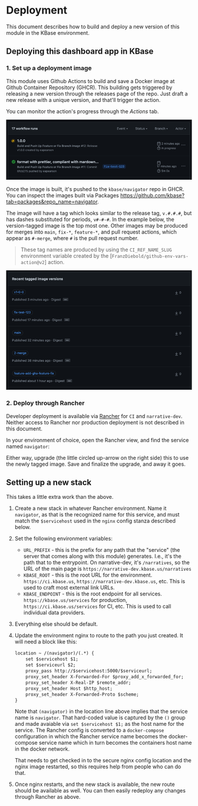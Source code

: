 # Deployment

This document describes how to build and deploy a new version of this module in the KBase environment.

## Deploying this dashboard app in KBase

### 1. Set up a deployment image

This module uses Github Actions to build and save a Docker image at Github Container Repository (GHCR). This building gets triggered by releasing a new version through the releases page of the repo. Just draft a new release with a unique version, and that'll trigger the action.

You can monitor the action's progress through the _Actions_ tab.

![GitHub Actions Progress](./images/actions-progress.png)

Once the image is built, it's pushed to the `kbase/navigator` repo in GHCR. You can inspect the images built via Packages <https://github.com/kbase?tab=packages&repo_name=navigator>.

The image will have a tag which looks similar to the release tag, `v.#.#.#`, but has dashes substituted for periods, `v#-#-#`. In the example below, the version-tagged image is the top most one. Other images may be produced for merges into `main`, `fix-*`, `feature-*`, and pull request actions, which appear as `#-merge`, where `#` is the pull request number.

> These tag names are produced by using the `CI_REF_NAME_SLUG` environment variable created by the [`FranzDiebold/github-env-vars-action@v2`] action.

![Github packages](./images/packages.png)

### 2. Deploy through Rancher

Developer deployment is available via [Rancher](https://rancher.com) for `CI` and `narrative-dev`. Neither access to Rancher nor production deployment is not described in this document.

In your environment of choice, open the Rancher view, and find the service named `navigator`:

Either way, upgrade (the little circled up-arrow on the right side) this to use the newly tagged image. Save and finalize the upgrade, and away it goes.

## Setting up a new stack

This takes a little extra work than the above.

1. Create a new stack in whatever Rancher environment. Name it `navigator`, as that is the recognized name for this service, and must match the `$servicehost` used in the `nginx` config stanza described below.
2. Set the following environment variables:

   - `URL_PREFIX` - this is the prefix for any path that the "service" (the server that comes along with this module) generates. I.e., it's the path that to the entrypoint. On narrative-dev, it's `/narratives`, so the URL of the main page is `https://narrative-dev.kbase.us/narratives`
   - `KBASE_ROOT` - this is the root URL for the environment. `https://ci.kbase.us`, `https://narrative-dev.kbase.us`, etc. This is used to craft most external link URLs.
   - `KBASE_ENDPOINT` - this is the root endpoint for all services. `https://kbase.us/services` for production, `https://ci.kbase.us/services` for CI, etc. This is used to call individual data providers.

3. Everything else should be default.
4. Update the environment nginx to route to the path you just created. It will need a block like this:

   ```nginx
   location ~ /(navigator)/(.*) {
       set $servicehost $1;
       set $serviceurl $2;
       proxy_pass http://$servicehost:5000/$serviceurl;
       proxy_set_header X-Forwarded-For $proxy_add_x_forwarded_for;
       proxy_set_header X-Real-IP $remote_addr;
       proxy_set_header Host $http_host;
       proxy_set_header X-Forwarded-Proto $scheme;
   }
   ```

   Note that `(navigator)` in the location line above implies that the service name is `navigator`. That hard-coded value is captured by the `()` group and made avaiable via `set $servicehost $1;` as the host name for the service. The Rancher config is converted to a `docker-compose` configuration in which the Rancher service name becomes the docker-compose service name which in turn becomes the containers host name in the docker network.

   That needs to get checked in to the secure nginx config location and the nginx image restarted, so this requires help from people who can do that.

5. Once nginx restarts, and the new stack is available, the new route should be available as well. You can then easily redeploy any changes through Rancher as above.
